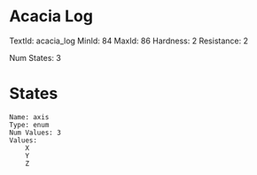 # Acacia Log
TextId: acacia_log
MinId: 84
MaxId: 86
Hardness: 2
Resistance: 2

Num States: 3
# States
```
Name: axis
Type: enum
Num Values: 3
Values:
    X
    Y
    Z
```